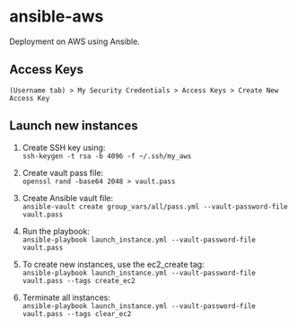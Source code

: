 # ansible-aws
Deployment on AWS using Ansible.

## Access Keys
`(Username tab) > My Security Credentials > Access Keys > Create New Access Key`

## Launch new instances
1. Create SSH key using:\
`ssh-keygen -t rsa -b 4096 -f ~/.ssh/my_aws`

2. Create vault pass file:\
`openssl rand -base64 2048 > vault.pass`

3. Create Ansible vault file:\
`ansible-vault create group_vars/all/pass.yml --vault-password-file vault.pass`

4. Run the playbook:\
`ansible-playbook launch_instance.yml --vault-password-file vault.pass`

5. To create new instances, use the ec2_create tag:\
`ansible-playbook launch_instance.yml --vault-password-file vault.pass --tags create_ec2`

6. Terminate all instances:\
`ansible-playbook launch_instance.yml --vault-password-file vault.pass --tags clear_ec2`
